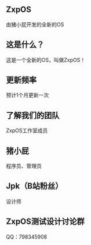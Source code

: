 
ZxpOS
--------------------
由猪小屁开发的全新的OS

这是什么？
------------------------
这是一个全新的OS，叫做ZxpOS！

更新频率
------------------------
预计1个月更新一次

了解我们的团队
----------------
ZxpOS工作室成员

猪小屁
------------------
程序员、管理员

Jpk（B站粉丝）
------------------
设计师

ZxpOS测试设计讨论群
-------------
QQ：798345908

